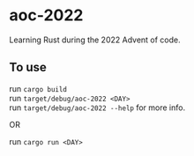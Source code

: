 # aoc-2022
Learning Rust during the 2022 Advent of code.

## To use
run ```cargo build```\
run ```target/debug/aoc-2022 <DAY>```\
run ```target/debug/aoc-2022 --help``` for more info.

OR

run ```cargo run <DAY>```
